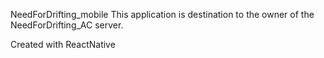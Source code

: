 NeedForDrifting_mobile
This application is destination to the owner of the NeedForDrifting_AC server.

Created with ReactNative
